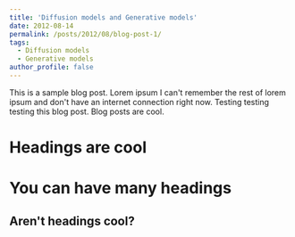 ```yaml
---
title: 'Diffusion models and Generative models'
date: 2012-08-14
permalink: /posts/2012/08/blog-post-1/
tags:
  - Diffusion models
  - Generative models
author_profile: false
---
```


This is a sample blog post. Lorem ipsum I can't remember the rest of lorem ipsum and don't have an internet connection right now. Testing testing testing this blog post. Blog posts are cool.

Headings are cool
======

You can have many headings
======

Aren't headings cool?
------